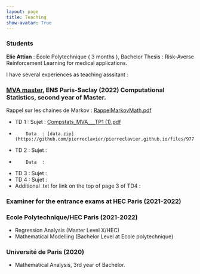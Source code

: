```yaml
---
layout: page
title: Teaching
show-avatar: True
---
```


### Students 

**Elie Attian** : Ecole Polytechnique ( 3 months ), Bachelor Thesis : Risk-Averse Reinforcement Learning for medical applications.

I have several experiences as teaching asssitant :

### [MVA master](https://www.master-mva.com/), ENS Paris-Saclay (2022) Computational Statistics, second year of Master.

Rappel sur les chaines de Markov : [RappelMarkovMath.pdf](https://github.com/pierreclavier/pierreclavier.github.io/files/9849848/RappelMarkovMath.pdf)



*  TD 1 : Sujet : [Compstats_MVA___TP1 (1).pdf](https://github.com/pierreclavier/pierreclavier.github.io/files/12854704/Compstats_MVA___TP1.1.pdf)
*         Data  : [data.zip](https://github.com/pierreclavier/pierreclavier.github.io/files/9775977/data.zip)  
*  TD 2 : Sujet : 
*         Data  : 
*  TD 3 : Sujet : 
*  TD 4 : Sujet : 
*  Additional .txt for link on the top of page 3 of TD4 :


<!---
* 
[TP-1.pdf](https://github.com/pierreclavier/pierreclavier.github.io/files/9775924/TP-1.pdf)
[data.zip](https://github.com/pierreclavier/pierreclavier.github.io/files/9775977/data.zip)  
[TP-2.pdf](https://github.com/pierreclavier/pierreclavier.github.io/files/9775925/TP-2.pdf)
[Data.zip](https://github.com/pierreclavier/pierreclavier.github.io/files/9882573/Data.zip)
[TP-3.pdf](https://github.com/pierreclavier/pierreclavier.github.io/files/9775928/TP-3.pdf)
[TP-4.pdf](https://github.com/pierreclavier/pierreclavier.github.io/files/9775929/TP-4.pdf)
 [tmalaexcov.txt](https://github.com/pierreclavier/pierreclavier.github.io/files/10208994/tmalaexcov.txt)





 [TP-1.pdf](https://github.com/pierreclavier/pierreclavier.github.io/files/12454238/TP-1.pdf)
[TP-2.pdf](https://github.com/pierreclavier/pierreclavier.github.io/files/12454239/TP-2.pdf)
[TP-3.pdf](https://github.com/pierreclavier/pierreclavier.github.io/files/12454241/TP-3.pdf)
[TP-4.pdf](https://github.com/pierreclavier/pierreclavier.github.io/files/12454243/TP-4.pdf)

-->




### Examiner for the entrance exams at HEC Paris (2021-2022)

### Ecole Polytechnique/HEC Paris (2021-2022)

* Regression Analysis (Master Level X/HEC)
* Mathematical Modelling (Bachelor Level at Ecole polytechnique)

### Université de Paris (2020)

* Mathematical Analysis, 3rd year of Bachelor.

<p>&nbsp;</p>


